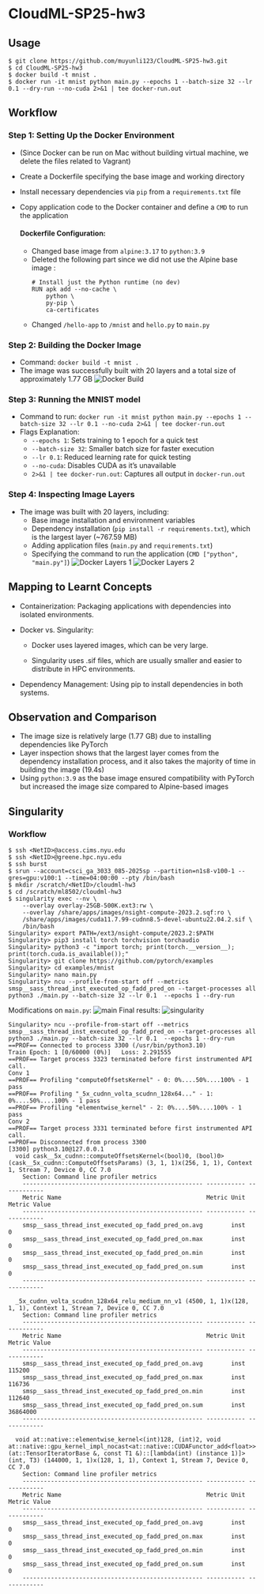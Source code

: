 # CloudML-SP25-hw3

## Usage
```
$ git clone https://github.com/muyunli123/CloudML-SP25-hw3.git
$ cd CloudML-SP25-hw3
$ docker build -t mnist .
$ docker run -it mnist python main.py --epochs 1 --batch-size 32 --lr 0.1 --dry-run --no-cuda 2>&1 | tee docker-run.out
```

## Workflow
### Step 1: Setting Up the Docker Environment
- (Since Docker can be run on Mac without building virtual machine, we delete the files related to Vagrant)
- Create a Dockerfile specifying the base image and working directory
- Install necessary dependencies via `pip` from a `requirements.txt` file
- Copy application code to the Docker container and define a `CMD` to run the application

    #### Dockerfile Configuration: 
    - Changed base image from ```alpine:3.17``` to ```python:3.9```
    - Deleted the following part since we did not use the Alpine base image : 
        ```
        # Install just the Python runtime (no dev)
        RUN apk add --no-cache \
            python \
            py-pip \
            ca-certificates
        ```
    - Changed ```/hello-app``` to ```/mnist``` and ```hello.py``` to ```main.py```

### Step 2: Building the Docker Image
- Command: `docker build -t mnist .`
- The image was successfully built with 20 layers and a total size of approximately 1.77 GB
![Docker Build](docker-build.png)

### Step 3: Running the MNIST model
- Command to run: `docker run -it mnist python main.py --epochs 1 --batch-size 32 --lr 0.1 --no-cuda 2>&1 | tee docker-run.out`
- Flags Explanation:
  - `--epochs 1`: Sets training to 1 epoch for a quick test
  - `--batch-size 32`: Smaller batch size for faster execution
  - `--lr 0.1`: Reduced learning rate for quick testing
  - `--no-cuda`: Disables CUDA as it’s unavailable
  - `2>&1 | tee docker-run.out`: Captures all output in `docker-run.out`

### Step 4: Inspecting Image Layers
- The image was built with 20 layers, including:
  - Base image installation and environment variables
  - Dependency installation (`pip install -r requirements.txt`), which is the largest layer (~767.59 MB)
  - Adding application files (`main.py` and `requirements.txt`)
  - Specifying the command to run the application (`CMD ["python", "main.py"]`)
![Docker Layers 1](docker-layers-1.png)
![Docker Layers 2](docker-layers-2.png)

## Mapping to Learnt Concepts
- Containerization: Packaging applications with dependencies into isolated environments.

- Docker vs. Singularity:

  - Docker uses layered images, which can be very large.

  - Singularity uses .sif files, which are usually smaller and easier to distribute in HPC environments.

- Dependency Management: Using pip to install dependencies in both systems.

## Observation and Comparison
- The image size is relatively large (1.77 GB) due to installing dependencies like PyTorch
- Layer inspection shows that the largest layer comes from the dependency installation process, and it also takes the majority of time in building the image (19.4s)
- Using `python:3.9` as the base image ensured compatibility with PyTorch but increased the image size compared to Alpine-based images


## Singularity

### Workflow
```
$ ssh <NetID>@access.cims.nyu.edu
$ ssh <NetID>@greene.hpc.nyu.edu
$ ssh burst
$ srun --account=csci_ga_3033_085-2025sp --partition=n1s8-v100-1 --gres=gpu:v100:1 --time=04:00:00 --pty /bin/bash
$ mkdir /scratch/<NetID>/cloudml-hw3
$ cd /scratch/ml8502/cloudml-hw3
$ singularity exec --nv \
    --overlay overlay-25GB-500K.ext3:rw \
    --overlay /share/apps/images/nsight-compute-2023.2.sqf:ro \
    /share/apps/images/cuda11.7.99-cudnn8.5-devel-ubuntu22.04.2.sif \
    /bin/bash
Singularity> export PATH=/ext3/nsight-compute/2023.2:$PATH
Singularity> pip3 install torch torchvision torchaudio
Singularity> python3 -c "import torch; print(torch.__version__); print(torch.cuda.is_available());"
Singularity> git clone https://github.com/pytorch/examples
Singularity> cd examples/mnist
Singularity> nano main.py
Singularity> ncu --profile-from-start off --metrics smsp__sass_thread_inst_executed_op_fadd_pred_on --target-processes all python3 ./main.py --batch-size 32 --lr 0.1  --epochs 1 --dry-run
```
Modifications on `main.py`: 
![main](main-diff.png)
Final results: 
![singularity](singularity-result.png)
```
Singularity> ncu --profile-from-start off --metrics smsp__sass_thread_inst_executed_op_fadd_pred_on --target-processes all python3 ./main.py --batch-size 32 --lr 0.1  --epochs 1 --dry-run
==PROF== Connected to process 3300 (/usr/bin/python3.10)
Train Epoch: 1 [0/60000 (0%)]	Loss: 2.291555
==PROF== Target process 3323 terminated before first instrumented API call.
Conv 1
==PROF== Profiling "computeOffsetsKernel" - 0: 0%....50%....100% - 1 pass
==PROF== Profiling "_5x_cudnn_volta_scudnn_128x64..." - 1: 0%....50%....100% - 1 pass
==PROF== Profiling "elementwise_kernel" - 2: 0%....50%....100% - 1 pass
Conv 2
==PROF== Target process 3331 terminated before first instrumented API call.
==PROF== Disconnected from process 3300
[3300] python3.10@127.0.0.1
  void cask__5x_cudnn::computeOffsetsKernel<(bool)0, (bool)0>(cask__5x_cudnn::ComputeOffsetsParams) (3, 1, 1)x(256, 1, 1), Context 1, Stream 7, Device 0, CC 7.0
    Section: Command line profiler metrics
    --------------------------------------------------- ----------- ------------
    Metric Name                                         Metric Unit Metric Value
    --------------------------------------------------- ----------- ------------
    smsp__sass_thread_inst_executed_op_fadd_pred_on.avg        inst            0
    smsp__sass_thread_inst_executed_op_fadd_pred_on.max        inst            0
    smsp__sass_thread_inst_executed_op_fadd_pred_on.min        inst            0
    smsp__sass_thread_inst_executed_op_fadd_pred_on.sum        inst            0
    --------------------------------------------------- ----------- ------------

  _5x_cudnn_volta_scudnn_128x64_relu_medium_nn_v1 (4500, 1, 1)x(128, 1, 1), Context 1, Stream 7, Device 0, CC 7.0
    Section: Command line profiler metrics
    --------------------------------------------------- ----------- ------------
    Metric Name                                         Metric Unit Metric Value
    --------------------------------------------------- ----------- ------------
    smsp__sass_thread_inst_executed_op_fadd_pred_on.avg        inst       115200
    smsp__sass_thread_inst_executed_op_fadd_pred_on.max        inst       116736
    smsp__sass_thread_inst_executed_op_fadd_pred_on.min        inst       112640
    smsp__sass_thread_inst_executed_op_fadd_pred_on.sum        inst     36864000
    --------------------------------------------------- ----------- ------------

  void at::native::elementwise_kernel<(int)128, (int)2, void at::native::gpu_kernel_impl_nocast<at::native::CUDAFunctor_add<float>>(at::TensorIteratorBase &, const T1 &)::[lambda(int) (instance 1)]>(int, T3) (144000, 1, 1)x(128, 1, 1), Context 1, Stream 7, Device 0, CC 7.0
    Section: Command line profiler metrics
    --------------------------------------------------- ----------- ------------
    Metric Name                                         Metric Unit Metric Value
    --------------------------------------------------- ----------- ------------
    smsp__sass_thread_inst_executed_op_fadd_pred_on.avg        inst            0
    smsp__sass_thread_inst_executed_op_fadd_pred_on.max        inst            0
    smsp__sass_thread_inst_executed_op_fadd_pred_on.min        inst            0
    smsp__sass_thread_inst_executed_op_fadd_pred_on.sum        inst            0
    --------------------------------------------------- ----------- ------------
```